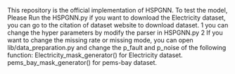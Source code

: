 This repository is the official implementation of HSPGNN.
To test the model, Please Run the HSPGNN.py
if you want to download the Electricity dataset, you can go to the citation of dataset website to download dataset.
1 you can change the hyper parameters by modify the parser in HSPGNN.py
2 If you want to change the missing rate or missing mode, you can open lib/data_preparation.py and change the p_fault and p_noise of the following function:
	Electricity_mask_generator() for Electricity dataset.
	pems_bay_mask_generator() for pems-bay dataset.







